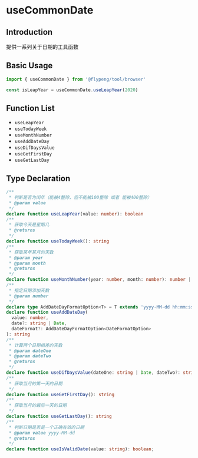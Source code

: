 # useCommonDate

## Introduction

提供一系列关于日期的工具函数

## Basic Usage

```ts
import { useCommonDate } from '@flypeng/tool/browser'

const isLeapYear = useCommonDate.useLeapYear(2020)
```

## Function List

- `useLeapYear`
- `useTodayWeek`
- `useMonthNumber`
- `useAddDateDay`
- `useDifDaysValue`
- `useGetFirstDay`
- `useGetLastDay`

## Type Declaration

```ts
/**
 * 判断是否为闰年（能被4整除，但不能被100整除 或者 能被400整除）
 * @param value
 */
declare function useLeapYear(value: number): boolean
/**
 * 获取今天是星期几
 * @returns
 */
declare function useTodayWeek(): string
/**
 * 获取某年某月的天数
 * @param year
 * @param month
 * @returns
 */
declare function useMonthNumber(year: number, month: number): number | undefined
/**
 * 指定日期添加天数
 * @param number
 */
declare type AddDateDayFormatOption<T> = T extends 'yyyy-MM-dd hh:mm:ss' | 'yyyy-MM-dd' | 'yyyy/MM/dd' ? T : never
declare function useAddDateDay(
  value: number,
  date?: string | Date,
  dateFormat?: AddDateDayFormatOption<DateFormatOption>
): string
/**
 * 计算两个日期相差的天数
 * @param dateOne
 * @param dateTwo
 * @returns
 */
declare function useDifDaysValue(dateOne: string | Date, dateTwo?: string | Date): number
/**
 * 获取当月的第一天的日期
 */
declare function useGetFirstDay(): string
/**
 * 获取当月的最后一天的日期
 */
declare function useGetLastDay(): string
/**
 * 判断日期是否是一个正确有效的日期
 * @param value yyyy-MM-dd
 * @returns
 */
declare function useIsValidDate(value: string): boolean;
```

